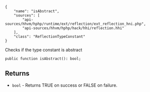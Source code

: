 ``` yamlmeta
{
    "name": "isAbstract",
    "sources": [
        "api-sources/hhvm/hphp/runtime/ext/reflection/ext_reflection_hni.php",
        "api-sources/hhvm/hphp/hack/hhi/reflection.hhi"
    ],
    "class": "ReflectionTypeConstant"
}
```




Checks if the type constant is abstract







``` Hack
public function isAbstract(): bool;
```




## Returns




+ ` bool ` - Returns TRUE on success or FALSE on failure.
<!-- HHAPIDOC -->
